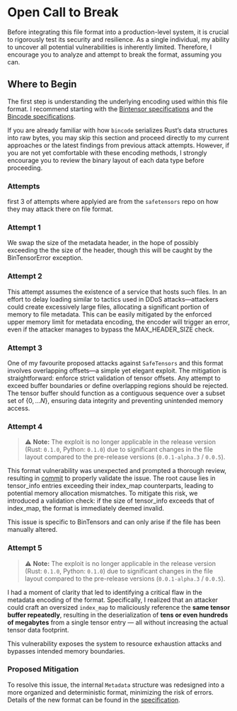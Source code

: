 # Open Call to Break  

Before integrating this file format into a production-level system, it is crucial to rigorously test its security and resilience. As a single individual, my ability to uncover all potential vulnerabilities is inherently limited. Therefore, I encourage you to analyze and attempt to break the format, assuming you can.  

## Where to Begin  

The first step is understanding the underlying encoding used within this file format. I recommend starting with the [Bintensor specifications](https://github.com/GnosisFoundation/bintensors/blob/master/specs/encoding.md) and the [Bincode specifications](https://github.com/bincode-org/bincode/blob/trunk/docs/spec.md).  

If you are already familiar with how `bincode` serializes Rust’s data structures into raw bytes, you may skip this section and proceed directly to my current approaches or the latest findings from previous attack attempts. However, if you are not yet comfortable with these encoding methods, I strongly encourage you to review the binary layout of each data type before proceeding.  

### Attempts

first 3 of attempts where applyied are from the `safetensors` repo on how they may attack there on file format.

### Attempt 1

We swap the size of the metadata header, in the hope of possibly exceeding the the size of the header, though this will be caught by the BinTensorError exception.

### Attempt 2

This attempt assumes the existence of a service that hosts such files. In an effort to delay loading similar to tactics used in DDoS attacks—attackers could create excessively large files, allocating a significant portion of memory to file metadata. This can be easily mitigated by the enforced upper memory limit for metadata encoding, the encoder will trigger an error, even if the attacker manages to bypass the MAX_HEADER_SIZE check.


### Attempt 3

One of my favourite proposed attacks against `SafeTensors` and this format involves overlapping offsets—a simple yet elegant exploit. The mitigation is straightforward: enforce strict validation of tensor offsets. Any attempt to exceed buffer boundaries or define overlapping regions should be rejected. The tensor buffer should function as a contiguous sequence over a subset set of $\{0, \dots N\}$, ensuring data integrity and preventing unintended memory access.

### Attempt 4 

> ⚠️ **Note:** The exploit is no longer applicable in the release version (Rust: `0.1.0`, Python: `0.1.0`) due to significant changes in the file layout compared to the pre-release versions (`0.0.1-alpha.3` / `0.0.5`).

This format vulnerability was unexpected and prompted a thorough review, resulting in [commit](https://github.com/GnosisFoundation/bintensors/commit/032826e369d301b49eb264090581e24198d3a4ed) to properly validate the issue. The root cause lies in tensor_info entries exceeding their index_map counterparts, leading to potential memory allocation mismatches. To mitigate this risk, we introduced a validation check: if the size of tensor_info exceeds that of index_map, the format is immediately deemed invalid.

This issue is specific to BinTensors and can only arise if the file has been manually altered.

### Attempt 5

> ⚠️ **Note:** The exploit is no longer applicable in the release version (Rust: `0.1.0`, Python: `0.1.0`) due to significant changes in the file layout compared to the pre-release versions (`0.0.1-alpha.3` / `0.0.5`).


I had a moment of clarity that led to identifying a critical flaw in the metadata encoding of the format. Specifically, I realized that an attacker could craft an oversized `index_map` to maliciously reference the **same tensor buffer repeatedly**, resulting in the deserialization of **tens or even hundreds of megabytes** from a single tensor entry — all without increasing the actual tensor data footprint.  

This vulnerability exposes the system to resource exhaustion attacks and bypasses intended memory boundaries.

### Proposed Mitigation

To resolve this issue, the internal `Metadata` structure was redesigned into a more organized and deterministic format, minimizing the risk of errors. Details of the new format can be found in the [specification](https://github.com/GnosisFoundation/bintensors/blob/master/specs/encoding.md#-header-reconstruction).
